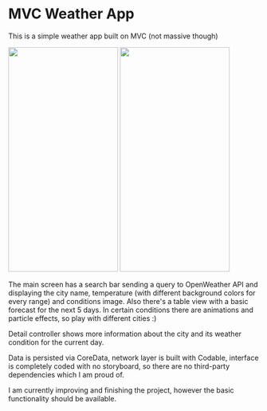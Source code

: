 #  MVC Weather App

This is a simple weather app built on MVC (not massive though)

<img src="https://user-images.githubusercontent.com/88195642/148639142-51b12d90-230c-4f4f-b63f-bf114d5d50ab.jpg" width="220" height="450"> <img src="https://user-images.githubusercontent.com/88195642/148639146-691bb232-89bd-47fd-9457-dbd8f420153a.jpg" width="220" height="450">

The main screen has a search bar sending a query to OpenWeather API and displaying the city name, temperature (with different background colors for every range) and conditions image. Also there's a table view with a basic forecast for the next 5 days.
In certain conditions there are animations and particle effects, so play with different cities :)

Detail controller shows more information about the city and its weather condition for the current day.

Data is persisted via CoreData, network layer is built with Codable, interface is completely coded with no storyboard, so there are no third-party dependencies which I am proud of.

I am currently improving and finishing the project, however the basic functionality should be available.


